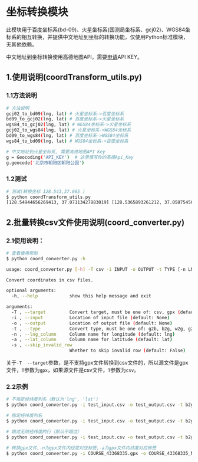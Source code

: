 # 坐标转换模块

此模块用于百度坐标系(bd-09)、火星坐标系(国测局坐标系、gcj02)、WGS84坐标系的相互转换，并提供中文地址到坐标的转换功能，仅使用Python标准模块，无其他依赖。

中文地址到坐标转换使用高德地图API，需要[申请](http://lbs.amap.com/)API KEY。

## 1.使用说明(coordTransform_utils.py)

### 1.1方法说明

```bash
# 方法说明
gcj02_to_bd09(lng, lat) # 火星坐标系->百度坐标系
bd09_to_gcj02(lng, lat) # 百度坐标系->火星坐标系
wgs84_to_gcj02(lng, lat) # WGS84坐标系->火星坐标系
gcj02_to_wgs84(lng, lat) # 火星坐标系->WGS84坐标系
bd09_to_wgs84(lng, lat) # 百度坐标系->WGS84坐标系
wgs84_to_bd09(lng, lat) # WGS84坐标系->百度坐标系

# 中文地址到火星坐标系, 需要高德地图API Key
g = Geocoding('API_KEY')  # 这里填写你的高德Api_Key
g.geocode('北京市朝阳区朝阳公园')
```

### 1.2测试

```bash
# 测试(转换坐标 128.543,37.065 )
$ python coordTransform_utils.py
[128.54944656269413, 37.07113427883019] [128.5365893261212, 37.058754503281534] [128.54820547949757, 37.065651049489816] [128.53779452050244, 37.06434895051018] [128.53136876750008, 37.0580926428705] [128.55468192918485, 37.07168344938498] None
```

## 2.批量转换csv文件使用说明(coord_converter.py)

### 2.1使用说明：

```bash
# 查看使用帮助
$ python coord_converter.py -h

usage: coord_converter.py [-h] -T csv -i INPUT -o OUTPUT -t TYPE [-n LNG_COLUMN] [-a LAT_COLUMN] [-s SKIP_INVALID_ROW]

Convert coordinates in csv files.

optional arguments:
  -h, --help            show this help message and exit

arguments:
  -T , --target         Convert target, must be one of: csv, gpx (default: None)
  -i , --input          Location of input file (default: None)
  -o , --output         Location of output file (default: None)
  -t , --type           Convert type, must be one of: g2b, b2g, w2g, g2w, b2w, w2b (default: None)
  -n , --lng_column     Column name for longitude (default: lng)
  -a , --lat_column     Column name for latitude (default: lat)
  -s , --skip_invalid_row
                        Whether to skip invalid row (default: False)
```

​	关于`-T  --target`参数，是不支持gpx文件转换到csv文件的，所以源文件是gpx文件，`T`参数为`gpx`，如果源文件是csv文件，`T`参数为`csv`。

### 2.2示例

```bash
# 不指定经纬度列名（默认为'lng', 'lat'）
$ python coord_converter.py -i test_input.csv -o test_output.csv -t b2g -T CSV

# 指定经纬度列名
$ python coord_converter.py -i test_input.csv -o test_output.csv -t b2g -n 经度 -a 纬度 -T CSV

# 跳过无效经纬度的行（默认不跳过）
$ python coord_converter.py -i test_input.csv -o test_output.csv -t b2g -n 经度 -a 纬度 -s True -T CSV

# 转换gpx文件,-n为gpx文件内经度对应标签,-a为gpx文件内纬度对应标签
$ python coord_converter.py -i COURSE_43368335.gpx -o COURSE_43368335_NEW.gpx -t g2w -n "lon" -a "lat" -T gpx
```

​	